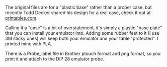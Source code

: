 The original files are for a "plastic base" rather than a proper case, but recently Todd Decker shared his design for a real case, check it out at [printables.com](https://www.printables.com/model/379508-eprom-emulator-case).

Calling it a "case" is a bit of overstatement, it's simply a plastic "base plate" that you can install your emulator into. Adding some rubber feet to it (I use 3M sticky ones) will keep both your emulator and your table "protected". I printed mine with PLA.

There is a Probe_label file in Brother ptouch format and png format, so you print it and attach to the DIP 28 emulator probe.
